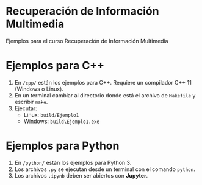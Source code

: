 # Recuperación de Información Multimedia

Ejemplos para el curso Recuperación de Información Multimedia

# Ejemplos para C++

1. En `/cpp/` están los ejemplos para C++. Requiere un compilador C++ 11 (Windows o Linux).
2. En un terminal cambiar al directorio donde está el archivo de `Makefile` y escribir `make`.
3. Ejecutar:
	* Linux: `build/Ejemplo1`
	* Windows: `build\Ejemplo1.exe`

# Ejemplos para Python

1. En `/python/` están los ejemplos para Python 3.
2. Los archivos `.py` se ejecutan desde un terminal con el comando `python`.
3. Los archivos `.ipynb` deben ser abiertos con **Jupyter**.
